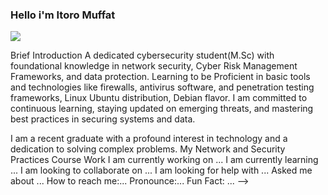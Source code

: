 ### Hello i'm Itoro Muffat
<a href="[https://linkedin.com](https://www.linkedin.com/in/itoro-muffat-1b520554/)"><img src="https://img.shields.io/badge/-LinkedIn-0072b1?&style=for-the-badge&logo=linkedin&logoColor=white" /></a>

Brief Introduction
A dedicated cybersecurity student(M.Sc) with foundational knowledge in network security, Cyber Risk Management Frameworks, and data protection. Learning to be Proficient in basic tools and technologies like firewalls, antivirus software, and penetration testing frameworks, Linux Ubuntu distribution, Debian flavor. I am committed to continuous learning, staying updated on emerging threats, and mastering best practices in securing systems and data.

I am a recent graduate with a profound interest in technology and a dedication to solving complex problems.
My Network and Security Practices Course Work
I am currently working on ...
I am currently learning ...
I am looking to collaborate on ...
I am looking for help with ...
Asked me about ...
How to reach me:...
Pronounce:...
Fun Fact: ...
-->
